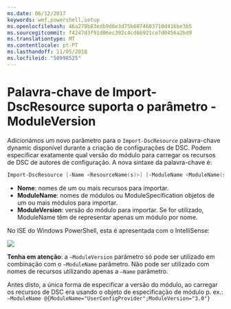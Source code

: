 ```yaml
---
ms.date: 06/12/2017
keywords: wmf,powershell,setup
ms.openlocfilehash: 46a278b83edb9d8e3d75b0874603710d416be3b5
ms.sourcegitcommit: f4247d3f91d06ec392c4cd66921ce7d0456a2bd9
ms.translationtype: MT
ms.contentlocale: pt-PT
ms.lasthandoff: 11/05/2018
ms.locfileid: "50998525"
---
```

# <a name="import-dscresource-keyword-supports--moduleversion-parameter"></a>Palavra-chave de Import-DscResource suporta o parâmetro - ModuleVersion

Adicionámos um novo parâmetro para o `Import-DscResource` palavra-chave dynamic disponível durante a criação de configurações de DSC. Podem especificar exatamente qual versão do módulo para carregar os recursos de DSC de autores de configuração. A nova sintaxe da palavra-chave é:

```powershell
Import-DscResource [-Name <ResourceName(s)>] [-ModuleName <ModuleName(s)>] [-ModuleVersion <ModuleVersion>]
```

* **Nome**: nomes de um ou mais recursos para importar.
* **ModuleName**: nomes de módulos ou ModuleSpecification objetos de um ou mais módulos para importar.
* **ModuleVersion**: versão do módulo para importar. Se for utilizado, ModuleName têm de representar apenas um módulo por nome.

No ISE do Windows PowerShell, esta é apresentada com o IntelliSense:

![](../images/Import-DscResource-Modversion.jpg)

**Tenha em atenção**: a `–ModuleVersion` parâmetro só pode ser utilizado em combinação com o `–ModuleName` parâmetro. Não pode ser utilizado com nomes de recursos utilizando apenas a `–Name` parâmetro.

Antes disto, a única forma de especificar a versão do módulo, ao carregar os recursos de DSC era usando o objeto de especificação de módulo p. ex.: `–ModuleName @{ModuleName="UserConfigProvider";ModuleVersion="3.0"}`
